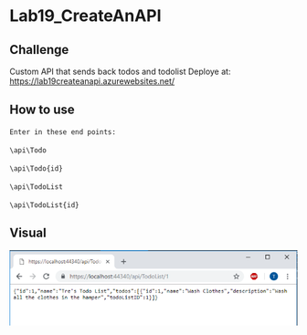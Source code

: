 # Lab19_CreateAnAPI

## Challenge 

Custom API that sends back todos and todolist 
Deploye at: https://lab19createanapi.azurewebsites.net/

## How to use
```
Enter in these end points:

\api\Todo 

\api\Todo{id}

\api\TodoList

\api\TodoList{id}
```

## Visual
![Custom API](https://github.com/trecain/Lab19_CreateAnAPI/blob/master/Assets/Capture.PNG)
